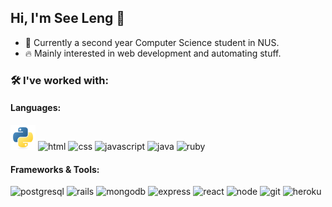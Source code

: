 ## Hi, I'm See Leng 👋 

* 🌱 Currently a second year Computer Science student in NUS.
* 🔥 Mainly interested in web development and automating stuff. 

### 🛠️ I've worked with:

#### Languages:
<span>
  <img src="https://raw.githubusercontent.com/devicons/devicon/master/icons/python/python-original.svg" height="40px" alt="python" title="python">
  <img src="https://cdn.jsdelivr.net/gh/devicons/devicon/icons/html5/html5-original.svg" height="40px" alt="html" title="html">
  <img src="https://cdn.jsdelivr.net/gh/devicons/devicon/icons/css3/css3-original.svg" height="40px" alt="css" title="css">    
  <img src="https://cdn.jsdelivr.net/gh/devicons/devicon/icons/javascript/javascript-original.svg" height="40px" alt="javascript" title="javascript"/>
  <img src="https://cdn.jsdelivr.net/gh/devicons/devicon/icons/java/java-original.svg" height="40px" alt="java" title="java">
  <img src="https://cdn.jsdelivr.net/gh/devicons/devicon/icons/ruby/ruby-original.svg" height="40px" alt="ruby" title="ruby">
</span>

#### Frameworks & Tools:
<span>
  <img src="https://cdn.jsdelivr.net/gh/devicons/devicon/icons/postgresql/postgresql-original.svg" height="40px" alt="postgresql" title="postgresql"/>
  <img src="https://cdn.jsdelivr.net/gh/devicons/devicon/icons/rails/rails-original-wordmark.svg" height="40px" alt="rails" title="rails"/>
  <img src="https://cdn.jsdelivr.net/gh/devicons/devicon/icons/mongodb/mongodb-original.svg" height="40px" alt="mongodb" title="mongodb"/>
  <img src="https://cdn.jsdelivr.net/gh/devicons/devicon/icons/express/express-original.svg" height="40px" alt="express" title="express">
  <img src="https://cdn.jsdelivr.net/gh/devicons/devicon/icons/react/react-original.svg" height="40px" alt="react" title="react"/>
  <img src="https://cdn.jsdelivr.net/gh/devicons/devicon/icons/nodejs/nodejs-original.svg" height="40px" alt="node" title="node"/>
  <img src="https://cdn.jsdelivr.net/gh/devicons/devicon/icons/git/git-original.svg" height="40px" alt="git" title="git"/>
  <img src="https://cdn.jsdelivr.net/gh/devicons/devicon/icons/heroku/heroku-original.svg" height="40px" alt="heroku" title="heroku"/>
</span>
